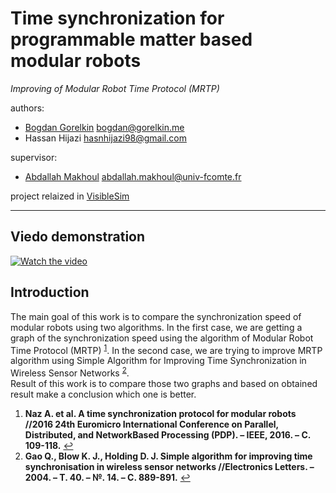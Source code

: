 # Time synchronization for programmable matter based modular robots

*Improving of Modular Robot Time Protocol (MRTP)*

authors:
  * [Bogdan Gorelkin](https://b.gorelkin.me)  <bogdan@gorelkin.me>
  * Hassan Hijazi <hasnhijazi98@gmail.com>

supervisor:
  * [Abdallah Makhoul](https://www.femto-st.fr/en/femto-people/amakhoul) <abdallah.makhoul@univ-fcomte.fr>

project relaized in [VisibleSim](https://github.com/VisibleSim/VisibleSim)

---
## Viedo demonstration
[![Watch the video](https://b.gorelkin.me/images/MRTP_link_to_youtube.png)](https://youtu.be/x4lbToZrboo)
## Introduction
The main goal of this work is to compare the synchronization speed of modular robots using two algorithms. In the first case, we are getting a graph of the synchronization speed using the algorithm of Modular Robot Time Protocol (MRTP) <sup id="a1">[1](#f1)</sup>. In the second case, we are trying to improve MRTP algorithm using Simple Algorithm for Improving Time Synchronization in Wireless Sensor Networks <sup id="a2">[2](#f2)</sup>. </br>Result of this work is to compare those two graphs and based on obtained result make a conclusion which one is better.

1.   <b id="f1">Naz A. et al. A time synchronization protocol for modular robots //2016 24th Euromicro International Conference on Parallel, Distributed, and NetworkBased Processing (PDP). – IEEE, 2016. – С. 109-118.</b> [↩](#a1)
2.   <b id="f2">Gao Q., Blow K. J., Holding D. J. Simple algorithm for improving time synchronisation in wireless sensor networks //Electronics Letters. – 2004. – Т. 40. – №. 14. – С. 889-891.</b> [↩](#a2)

